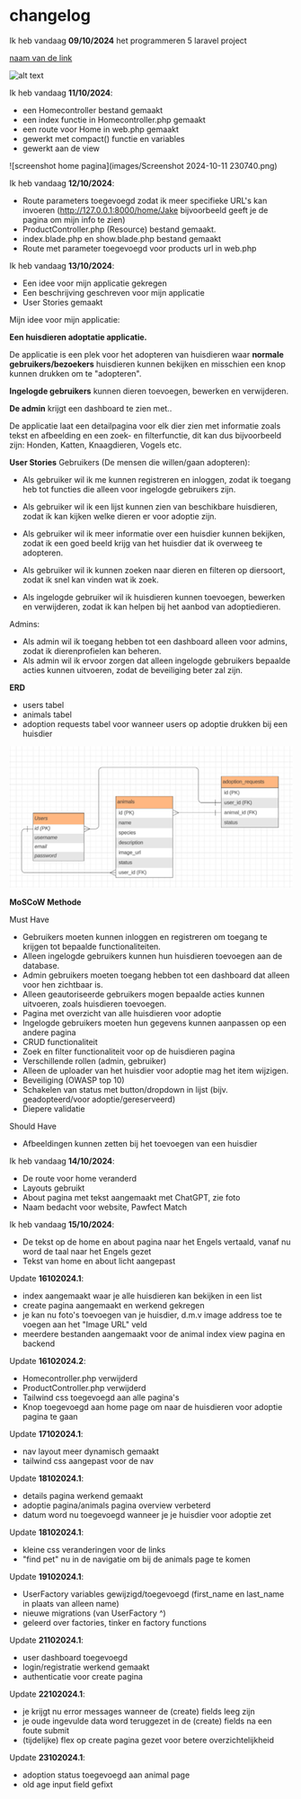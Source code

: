 # changelog

Ik heb vandaag **09/10/2024** het programmeren 5 laravel project

[naam van de link](www.google.com)

![alt text](./)

Ik heb vandaag **11/10/2024**:

- een Homecontroller bestand gemaakt
- een index functie in Homecontroller.php gemaakt
- een route voor Home in web.php gemaakt
- gewerkt met compact() functie en variables
- gewerkt aan de view

![screenshot home pagina](images/Screenshot 2024-10-11 230740.png)


Ik heb vandaag **12/10/2024**:

- Route parameters toegevoegd zodat ik meer specifieke URL's kan invoeren (http://127.0.0.1:8000/home/Jake bijvoorbeeld geeft je de pagina om mijn info te zien)
- ProductController.php (Resource) bestand gemaakt.
- index.blade.php en show.blade.php bestand gemaakt
- Route met parameter toegevoegd voor products url in web.php

Ik heb vandaag **13/10/2024**:

- Een idee voor mijn applicatie gekregen
- Een beschrijving geschreven voor mijn applicatie
- User Stories gemaakt

Mijn idee voor mijn applicatie:

**Een huisdieren adoptatie applicatie.**

De applicatie is een plek voor het adopteren van huisdieren waar **normale gebruikers/bezoekers** huisdieren kunnen bekijken en misschien een knop kunnen drukken om te "adopteren". 

**Ingelogde gebruikers** kunnen dieren toevoegen, bewerken en verwijderen. 

**De admin** krijgt een dashboard te zien met..

De applicatie laat een detailpagina voor elk dier zien met informatie zoals tekst en afbeelding en een zoek- en filterfunctie, dit kan dus bijvoorbeeld zijn: Honden, Katten, Knaagdieren, Vogels etc.


**User Stories**
Gebruikers (De mensen die willen/gaan adopteren):
- Als gebruiker wil ik me kunnen registreren en inloggen, zodat ik toegang heb tot functies die alleen voor ingelogde gebruikers zijn.

- Als gebruiker wil ik een lijst kunnen zien van beschikbare huisdieren, zodat ik kan kijken welke dieren er voor adoptie zijn.

- Als gebruiker wil ik meer informatie over een huisdier kunnen bekijken, zodat ik een goed beeld krijg van het huisdier dat ik overweeg te adopteren.

- Als gebruiker wil ik kunnen zoeken naar dieren en filteren op diersoort, zodat ik snel kan vinden wat ik zoek.

- Als ingelogde gebruiker wil ik huisdieren kunnen toevoegen, bewerken en verwijderen, zodat ik kan helpen bij het aanbod van adoptiedieren.


Admins:
- Als admin wil ik toegang hebben tot een dashboard alleen voor admins, zodat ik dierenprofielen kan beheren.
- Als admin wil ik ervoor zorgen dat alleen ingelogde gebruikers bepaalde acties kunnen uitvoeren, zodat de beveiliging beter zal zijn.

**ERD**

- users tabel
- animals tabel
- adoption requests tabel voor wanneer users op adoptie drukken bij een huisdier

![screenshot erd](images/laravel_erd.png)


**MoSCoW Methode**

Must Have

- Gebruikers moeten kunnen inloggen en registreren om toegang te krijgen tot bepaalde functionaliteiten.
- Alleen ingelogde gebruikers kunnen hun huisdieren toevoegen aan de database.
- Admin gebruikers moeten toegang hebben tot een dashboard dat alleen voor hen zichtbaar is.
- Alleen geautoriseerde gebruikers mogen bepaalde acties kunnen uitvoeren, zoals huisdieren toevoegen.
- Pagina met overzicht van alle huisdieren voor adoptie
- Ingelogde gebruikers moeten hun gegevens kunnen aanpassen op een andere pagina
- CRUD functionaliteit
- Zoek en filter functionaliteit voor op de huisdieren pagina
- Verschillende rollen (admin, gebruiker)
- Alleen de uploader van het huisdier voor adoptie mag het item wijzigen.
- Beveiliging (OWASP top 10)
- Schakelen van status met button/dropdown in lijst (bijv. geadopteerd/voor adoptie/gereserveerd)
- Diepere validatie 

Should Have

- Afbeeldingen kunnen zetten bij het toevoegen van een huisdier



Ik heb vandaag **14/10/2024**:

- De route voor home veranderd
- Layouts gebruikt
- About pagina met tekst aangemaakt met ChatGPT, zie foto
- Naam bedacht voor website, Pawfect Match

Ik heb vandaag **15/10/2024**:

- De tekst op de home en about pagina naar het Engels vertaald, vanaf nu word de taal naar het Engels gezet
- Tekst van home en about licht aangepast

Update **16102024.1**:

- index aangemaakt waar je alle huisdieren kan bekijken in een list
- create pagina aangemaakt en werkend gekregen
- je kan nu foto's toevoegen van je huisdier, d.m.v image address toe te voegen aan het "Image URL" veld
- meerdere bestanden aangemaakt voor de animal index view pagina en backend

Update **16102024.2**:

- Homecontroller.php verwijderd
- ProductController.php verwijderd
- Tailwind css toegevoegd aan alle pagina's
- Knop toegevoegd aan home page om naar de huisdieren voor adoptie pagina te gaan

Update **17102024.1**:

- nav layout meer dynamisch gemaakt
- tailwind css aangepast voor de nav

Update **18102024.1**:

- details pagina werkend gemaakt
- adoptie pagina/animals pagina overview verbeterd
- datum word nu toegevoegd wanneer je je huisdier voor adoptie zet

Update **18102024.1**:

- kleine css veranderingen voor de links
- "find pet" nu in de navigatie om bij de animals page te komen

Update **19102024.1**:

- UserFactory variables gewijzigd/toegevoegd (first_name en last_name in plaats van alleen name)
- nieuwe migrations (van UserFactory ^)
- geleerd over factories, tinker en factory functions

Update **21102024.1**:

- user dashboard toegevoegd
- login/registratie werkend gemaakt
- authenticatie voor create pagina

Update **22102024.1**:

- je krijgt nu error messages wanneer de (create) fields leeg zijn
- je oude ingevulde data word teruggezet in de (create) fields na een foute submit
- (tijdelijke) flex op create pagina gezet voor betere overzichtelijkheid

Update **23102024.1**:

- adoption status toegevoegd aan animal page
- old age input field gefixt
